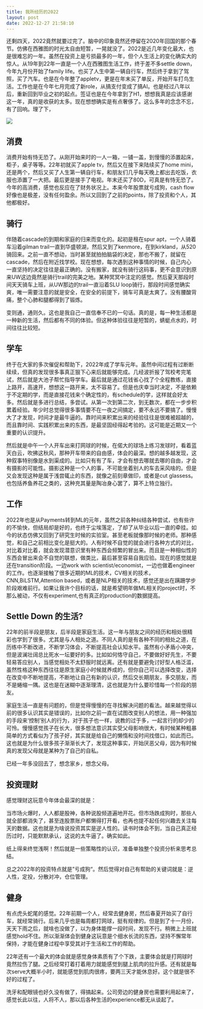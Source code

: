 ```yaml
---
title: 我所经历的2022
layout: post
date: 2022-12-27 21:58:10
---
```


还剩四天，2022竟然就要过完了。脑中的印象竟然还停留在2020年回国的那个春节。仿佛在西雅图的时光太自由短暂，一晃就没了。2022是近几年变化最大，也是很难忘的一年。虽然在投资上是亏损最多的一年，但个人生活上的变化确实大的惊人。从19年到22年一直是一个人在西雅图生活工作，终于差不多settle down，今年九月份开始了family life。也买了人生中第一辆自行车，然后终于拿到了驾照，买了汽车。也是在今年整了appletv，更是在年末买了单反，开始开车打鸟生活。工作也是在今年七月完成了新role，从搞支付变成了搞AI。也是经过八年以后，重新回到毕业之初的起点。签证也是在今年拿到了H1，想想我真是应该感谢这一年，真的是收获的太多。现在想想确实是有点奢侈了。这么多年的念念不忘，有了回响。理了下，

![]({{site.cdnurl}}/assets/yinshui/images/posts/2022_12_27_conclusion.jpg)  

## 消费

消费开始有恃无恐了。从刚开始来时的一人一箱，一铺一盖，到慢慢的添置起床，柜子，桌子等等。22年初就买了apple tv，然后又在接下来陆续买了home mini，还是两个，然后又买了人生第一辆自行车，和朋友们几乎每天晚上都出去吃饭，衣服也添置了一大把。最后更是接手了电视。年末还买了80D，可真是有恃无恐了。今年的高消费，感觉也反应在了财务状况上。本来今年股票就亏成狗，cash flow好像也是极差，没有任何盈余。所以又回到了之前的points，除了投资和个人，其他都极好。

## 骑行

伴随着cascade的到期和家庭的归来而变化的。起初是租在spur apt，一个人骑着车沿着gilman trail一直到华盛顿湖，然后又到了kenmore，在到kirkland，从520骑回来。之前一直不想动，当时甚至就拍拍脑袋的决定，那也不搬了，就留在cascade，然后在附近找学校。现在想想，每次遇到这种事情的时候，自己内心一直坚持的决定往往是最正确的。没有搬家，就没有骑行这码事，更不会意识到原来UW这边竟然是骑行trail的完美之地。某种冥冥中注定的感觉。然后夏天那段时间天天骑车上班，从UW那边的trail一直沿着SLU loop骑行，那段时间感觉确实爽，唯一需要注意的就是安全，在安全的前提下，骑车可真是太爽了。没有腰酸背痛，整个心肺和腿都得到了锻炼。

变则通，通则久。这也是我自己一直信奉不已的一句话。真的是，每一种生活都是一种新的生活，然后都有不同的体验。但这种体验往往是短暂的，蜻蜓点水的，时间往往比较短。

## 学车

终于在大家的多次催促和帮助下，2022年成了学车元年。虽然中间过程有过断断续续，但真的发现很多事真正狠下心来后就能够完成。几经波折报了驾校考完笔试，然后就是大池子帮忙指导学车。最后就是通过花钱省心找了个全程教练，直接上路开，高速开，想想这一路开来，太不容易了。但是也庆幸当时决定，不是依赖于不定期的学，而是直接花钱来个确定性的，有schedule的学，这样就会好太多。然后就是多进行总结，多尝试。从第一次到第二次，到无数次，都在一步步积累着经验。年少时总觉得很多事情要不在一夜之间搞定，要不永远不要搞了。慢慢大了才发现，时间才是最牛逼的。靠时间来积累出来的经验往往是很难被超越的，而且靠时间、实践积累出来的东西，是最坚固经得起考验的。这可能是近期又一个重要的认识提升。

然后就是中午一个人开车出来打网球的时候，在偌大的球场上练习发球时，看着蓝天白云，吹拂这秋风，那种开车带来的自由感，体会的最深。想的越多越发现，这种叙事特别像是水到渠成的。比如只有有了车，才会有想去哪就去哪的自由，才会有摄影的可能性。摄影这种是一个人的事，不可能坐着别人的车去采风啥的。但是又会发现这种是属于浅尝辄止的东西，就像之前刻章做印，或者是cut glassess。也包括养鱼养花之类的，这种充其量是陶冶身心罢了，算不上特立独行。

## 工作

2022年也是从Payments转到ML的元年，虽然之前各种纠结各种尝试，也有些许的不愉快，但结局却是好的，也终于尘埃落定，了却了从毕业以后一直的牵挂。如今的状态仿佛又回到了研究生时候的实验室。甚至老板就像那时候的老师。那种感觉，和自己之前相比变化是挺大的。人有时候不自觉的就会进行各种方式的对比，对比着对比着，就会发现潜意识里有种东西会频繁的冒出来。而且是一种相似性的东西会冒出来会不自觉的联想，做类比，最后甚至容易自我应验。现在的感觉就是还在transition阶段。一边work with scientist/economist，一边也做着engineer的工作。也逐渐接触了很多近期的ML的技术，CV相关的技术，CNN,BiLSTM,Attention based，或者是NLP相关的技术，感觉还是出在蹒跚学步阶段艰难前行。如果让我许个目标的话，就是希望明年做ML相关的project时，不那么被动，不仅有experiment,也有真正的production的数据提高。

## Settle Down 的生活?

22年的前半段是朋友，后半段是家庭生活。这一年与朋友之间的经历和相处很精彩也学到了很多。尤其是与人相处之道。不同人真的是有各种不同的相处之道，在历练中不断改进，不断学习体会，不断提高社会认知水平。虽然有小矛盾小冲突，但是波澜壮阔总比死水一坛要好的多。比如如何恪守自己，不要做好好先生，不要轻易答应别人，当感觉相处不太舒服时就远离。还有就是要避免讨好型人格泛滥，虽然性格这种东西往往是原生家庭小时候就养成的，但你自己可以选择改变，选择在改变中不断地提高，不断地让自己有新的认识，然后交长期朋友，多交朋友，而不是蜷缩一隅。这也是在迷糊中逐渐理清，这也就是为什么要珍惜每一个阶段的朋友。

家庭生活一直是有问题的，但是觉得慢慢的在寻找解决问题的看法。越来越觉得以前的很多认识其实是错误的，比如你之前一直在试图改变别人的想法，用一种强加的手段来‘控制’别人的行为，对于孩子也一样，说教的过于多，一起言行的却少的可怜。慢慢感觉孩子在长大，很多想法意识其实受父母影响很大，有时候某种粗暴简单的方式看似为了孩子好，其实就是给自己的懒惰和没时间找借口，如此而已。这也就是为什么很多孩子渐渐长大了，发现这种事实，开始厌恶父母，因为有时候真的发现父母就是某种为了自己的自私。

已经一年多没回去了，想念家乡，想念父母。

## 投资理财

感觉理财这玩意今年体会最深的就是：

当市场火爆时，人人都是股神，各种说股频道遍地开花。但市场跌成狗时，那些人就全部都消失了，甚至连股票账户都懒得打开看，也再也提不起任何兴趣去关注每天的数据。这也就是为啥说投资其实是逆人性的。读书时体会不到，当自己真正经历过时，只能默默承认，这说的太牛逼了。确实如此。

纸上得来终觉浅啊！然后就是一些策略性的认识，准备单独整个投资分析来思考总结。

总之2022年的投资特点就是”亏成狗“。然后觉得对自己有帮助的关键词就是：逆人性，定投，分散对冲，仓位管理。

## 健身

有点虎头蛇尾的感觉。22年前期一个人，经常去健身房，然后春夏开始买了自行车，就经常骑行。后来几乎也是每周都打网球，挺有规律的。但是到了十一月份，天天下雨之后，就啥也没做了，以为身体能撑一段时间，发现不行。稍微上上班就感觉hold不住。所以渐渐体会到健身这玩意是个细水长流的东西，坚持不懈常年保持，才能在健身过程中享受其对于生活和工作的帮助。

22年还有一个最大的体会就是感觉身体素质有了个下跌，主要体会就是打网球时竟然拉伤了腿。之后经常打着打着用力就能感觉到腿上肌肉的拉升感。还有就是每次serve大概半小时，就能感觉到肌肉很疼，要两三天才能休息好。这个就是很不好的过程了。

洗牙和配眼镜也好久没有做了，得搞起来。公司旁边的健身房也需要利用起来了，感觉长此以往，人将不人，那以后各种生活的experience都无从谈起了。


